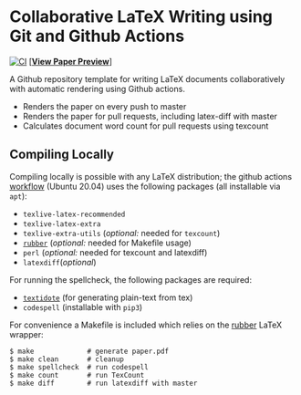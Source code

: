 # Collaborative LaTeX Writing using Git and Github Actions

[![CI](https://github.com/LKedward/latex-github-collab/actions/workflows/CI.yml/badge.svg)](https://github.com/LKedward/latex-github-collab/actions/workflows/CI.yml) [[__View Paper Preview__](https://github.com/LKedward/latex-github-collab/blob/previews/master/paper.pdf)]

A Github repository template for writing LaTeX documents collaboratively with automatic rendering using Github actions.

- Renders the paper on every push to master
- Renders the paper for pull requests, including latex-diff with master
- Calculates document word count for pull requests using texcount

## Compiling Locally

Compiling locally is possible with any LaTeX distribution; the github actions [workflow](https://github.com/LKedward/latex-github-collab/blob/master/.github/workflows/CI.yml) (Ubuntu 20.04) uses the following packages (all installable via `apt`):

- `texlive-latex-recommended`
- `texlive-latex-extra`
- `texlive-extra-utils` (_optional:_ needed for `texcount`)
- [`rubber`](https://gitlab.com/latex-rubber/rubber/) (_optional:_ needed for Makefile usage)
- `perl` (_optional:_ needed for texcount and latexdiff)
- `latexdiff`(_optional_)

For running the spellcheck, the following packages are required:

- [`textidote`](https://github.com/sylvainhalle/textidote/releases/tag/v0.8.2) (for generating plain-text from tex)
- `codespell` (installable with `pip3`)

For convenience a Makefile is included which relies on the [rubber](https://gitlab.com/latex-rubber/rubber/) LaTeX wrapper:

```
$ make             # generate paper.pdf
$ make clean       # cleanup
$ make spellcheck  # run codespell
$ make count       # run TexCount
$ make diff        # run latexdiff with master
```

